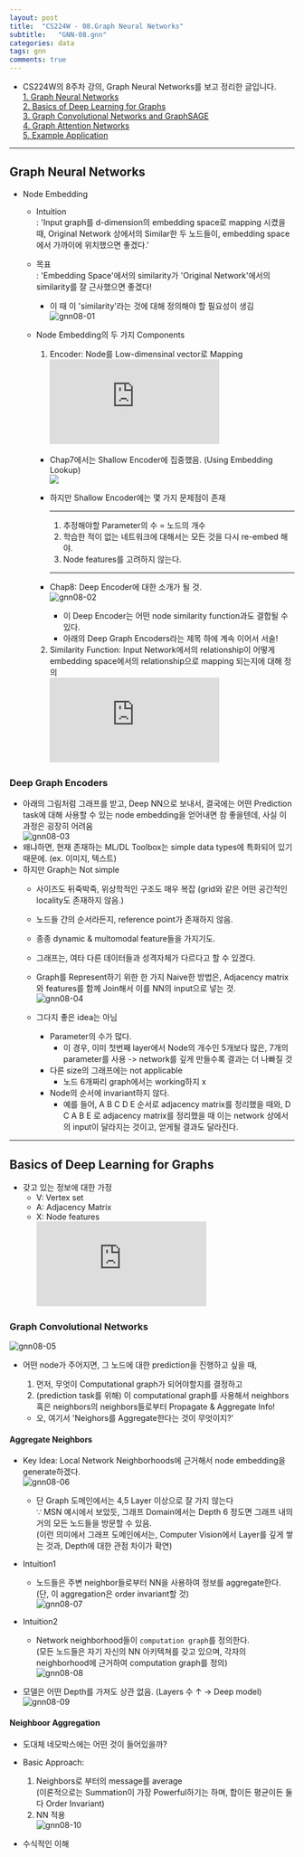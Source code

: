 ```yaml
---
layout: post
title:  "CS224W - 08.Graph Neural Networks"  
subtitle:   "GNN-08.gnn"
categories: data
tags: gnn
comments: true
---
```


- CS224W의 8주차 강의, Graph Neural Networks를 보고 정리한 글입니다.  
  [1. Graph Neural Networks](#graph-neural-networks)  
  [2. Basics of Deep Learning for Graphs](#basics-of-deep-learning-for-graphs)  
  [3. Graph Convolutional Networks and GraphSAGE](#graph-convolutional-networks-and-graphsage)  
  [4. Graph Attention Networks](#graph-attention-networks)  
  [5. Example Application](#example-application)  

---  

## Graph Neural Networks  
- Node Embedding  
  - Intuition  
    : 'Input graph를 d-dimension의 embedding space로 mapping 시켰을 때, Original Network 상에서의 Similar한 두 노드들이, embedding space에서 가까이에 위치했으면 좋겠다.'  
    
  - 목표  
    : 'Embedding Space'에서의 similarity가 'Original Network'에서의 similarity를 잘 근사했으면 좋겠다!  
    - 이 때 이 'similarity'라는 것에 대해 정의해야 할 필요성이 생김  
      ![gnn08-01](https://user-images.githubusercontent.com/43376853/94647851-5259e700-032c-11eb-9f9e-b46561031ae3.png)  
      
  - Node Embedding의 두 가지 Components  
    1. Encoder: Node를 Low-dimensinal vector로 Mapping  
      ![](https://latex.codecogs.com/gif.latex?ENC%28v%29%20%3D%20%5Cmathbf%7Bz%7D_v)  
      - Chap7에서는 Shallow Encoder에 집중했음. (Using Embedding Lookup)  
        ![](https://user-images.githubusercontent.com/43376853/94418419-5961e780-01bc-11eb-954f-4b52343b5175.png)  
      - 하지만 Shallow Encoder에는 몇 가지 문제점이 존재  
      
        ---  
        1. 추정해야할 Parameter의 수  = 노드의 개수  
        2. 학습한 적이 없는 네트워크에 대해서는 모든 것을 다시 re-embed 해야.   
        3. Node features를 고려하지 않는다.  
        ---  
        
      - Chap8: Deep Encoder에 대한 소개가 될 것.  
        ![gnn08-02](https://user-images.githubusercontent.com/43376853/94648613-e0829d00-032d-11eb-8311-9598e4f7e382.png)  
        
        - 이 Deep Encoder는 어떤 node similarity function과도 결합될 수 있다.  
        - 아래의 Deep Graph Encoders라는 제목 하에 계속 이어서 서술!  

        
    2. Similarity Function: Input Network에서의 relationship이 어떻게 embedding space에서의 relationship으로 mapping 되는지에 대해 정의    
      ![](https://latex.codecogs.com/gif.latex?similarity%20%28u%2Cv%29%20%5Capprox%20%5Cmathbf%7Bz%7D_v%5ET%20%5Cmathbf%7Bz%7D_u)  
      
### Deep Graph Encoders  
- 아래의 그림처럼 그래프를 받고, Deep NN으로 보내서, 결국에는 어떤 Prediction task에 대해 사용할 수 있는 node embedding을 얻어내면 참 좋을텐데, 사실 이 과정은 굉장히 어려움  
  ![gnn08-03](https://user-images.githubusercontent.com/43376853/94649143-02305400-032f-11eb-89ca-2eb0bc36f3ac.png)  
- 왜냐하면, 현재 존재하는 ML/DL Toolbox는 simple data types에 특화되어 있기 때문에. (ex. 이미지, 텍스트)   
- 하지만 Graph는 Not simple  
  - 사이즈도 뒤죽박죽, 위상학적인 구조도 매우 복잡 (grid와 같은 어떤 공간적인 locality도 존재하지 않음.)  
  - 노드들 간의 순서라든지, reference point가 존재하지 않음.  
  - 종종 dynamic & multomodal feature들을 가지기도.  
  
  - 그래프는, 여타 다른 데이터들과 성격자체가 다르다고 할 수 있겠다.  
  
  - Graph를 Represent하기 위한 한 가지 Naive한 방법은, Adjacency matrix와 features를 함께 Join해서 이를 NN의 input으로 넣는 것.    
    ![gnn08-04](https://user-images.githubusercontent.com/43376853/94649546-d792cb00-032f-11eb-8a2b-030943aad03d.png)  
    
  - 그다지 좋은 idea는 아님  
    - Parameter의 수가 많다. 
      - 이 경우, 이미 첫번째 layer에서 Node의 개수인 5개보다 많은, 7개의 parameter를 사용 -> network를 깊게 만들수록 결과는 더 나빠질 것  
    - 다른 size의 그래프에는 not applicable  
      - 노드 6개짜리 graph에서는 working하지 x  
    - Node의 순서에 invariant하지 않다.  
      - 예를 들어, A B C D E 순서로 adjacency matrix를 정리했을 때와, D C A B E 로 adjacency matrix를 정리했을 때 이는 network 상에서의 input이 달라지는 것이고, 얻게될 결과도 달라진다.  
      
---  
 
## Basics of Deep Learning for Graphs  
- 갖고 있는 정보에 대한 가정  
  - V: Vertex set  
  - A: Adjacency Matrix  
  - X: Node features  
    ![](https://latex.codecogs.com/gif.latex?%5Cmathit%7BX%7D%20%5Cin%20%5Cmathbb%7BR%7D%5E%7Bm%20%5Ctimes%20%7CV%7C%7D)  
    
### Graph Convolutional Networks  
![gnn08-05](https://user-images.githubusercontent.com/43376853/94651006-b2538c00-0332-11eb-8848-da4662b64315.png)  
- 어떤 node가 주어지면, 그 노드에 대한 prediction을 진행하고 싶을 때,  
  1. 먼저, 무엇이 Computational graph가 되어야할지를 결정하고  
  2. (prediction task를 위해) 이 computational graph를 사용해서 neighbors 혹은 neighbors의 neighbors들로부터 Propagate & Aggregate Info!  
  
  - 오, 여기서 'Neighors를 Aggregate한다는 것이 무엇이지?'  
  
#### Aggregate Neighbors  
- Key Idea: Local Network Neighborhoods에 근거해서 node embedding을 generate하겠다.  
  ![gnn08-06](https://user-images.githubusercontent.com/43376853/94651757-eed3b780-0333-11eb-86df-8b4801598feb.png)  
  - 단 Graph 도메인에서는 4,5 Layer 이상으로 잘 가지 않는다  
    ∵ MSN 예시에서 보았듯, 그래프 Domain에서는 Depth 6 정도면 그래프 내의 거의 모든 노드들을 방문할 수 있음.  
      (이런 의미에서 그래프 도메인에서는, Computer Vision에서 Layer를 깊게 쌓는 것과, Depth에 대한 관점 차이가 확연)   
      
- Intuition1  
  - 노드들은 주변 neighbor들로부터 NN을 사용하여 정보를 aggregate한다.  
    (단, 이 aggregation은 order invariant할 것)  
    ![gnn08-07](https://user-images.githubusercontent.com/43376853/94652158-8933fb00-0334-11eb-9ab0-efcdb1b1684e.png)  
    
- Intuition2  
  - Network neighborhood들이 `computation graph`를 정의한다.  
    (모든 노드들은 자기 자신의 NN 아키텍쳐를 갖고 있으며, 각자의 neighborhood에 근거하여 computation graph를 정의)  
    ![gnn08-08](https://user-images.githubusercontent.com/43376853/94652350-d912c200-0334-11eb-84cb-6b867e89d52a.png)  
    
- 모델은 어떤 Depth를 가져도 상관 없음. (Layers 수 ↑ → Deep model)  
  ![gnn08-09](https://user-images.githubusercontent.com/43376853/94653016-dc5a7d80-0335-11eb-8401-d7ec894fdb27.png)  
  
#### Neighboor Aggregation  
- 도대체 네모박스에는 어떤 것이 들어있을까?  
- Basic Approach:   
  1. Neighbors로 부터의 message를 average  
    (이론적으로는 Summation이 가장 Powerful하기는 하며, 합이든 평균이든 둘 다 Order Invariant)  
  2. NN 적용  
  ![gnn08-10](https://user-images.githubusercontent.com/43376853/94653235-378c7000-0336-11eb-81be-c4e15eb15af9.png)  
  
- 수식적인 이해  
  



  

